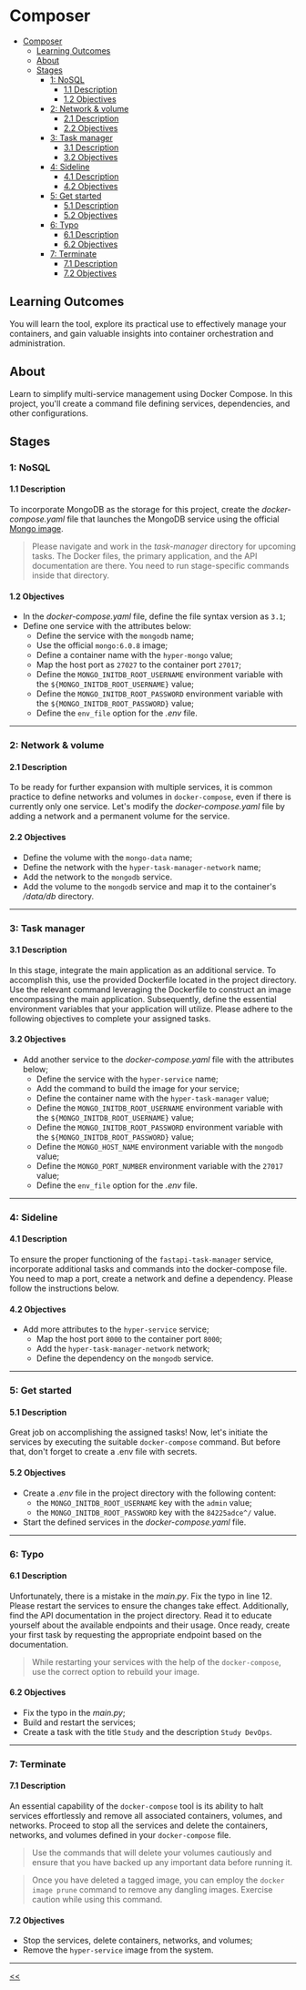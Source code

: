 # Composer

- [Composer](#composer)
  - [Learning Outcomes](#learning-outcomes)
  - [About](#about)
  - [Stages](#stages)
    - [1: NoSQL](#1-nosql)
      - [1.1 Description](#11-description)
      - [1.2 Objectives](#12-objectives)
    - [2: Network & volume](#2-network-&-volume) 
      - [2.1 Description](#21-description)
      - [2.2 Objectives](#22-objectives)
    - [3: Task manager](#3-task-manager)
      - [3.1 Description](#31-description)
      - [3.2 Objectives](#32-objectives)
    - [4: Sideline](#4-sideline)
      - [4.1 Description](#41-description)
      - [4.2 Objectives](#42-objectives)
    - [5: Get started](#5-get-started)
      - [5.1 Description](#51-description)
      - [5.2 Objectives](#52-objectives)
    - [6: Typo](#6-typo)
      - [6.1 Description](#61-description)
      - [6.2 Objectives](#62-objectives)
    - [7: Terminate](#7-terminate)
      - [7.1 Description](#71-description)
      - [7.2 Objectives](#72-objectives)

## Learning Outcomes
You will learn the tool, explore its practical use to effectively manage your containers, and gain valuable insights into container orchestration and administration.

## About
Learn to simplify multi-service management using Docker Compose. In this project, you'll create a command file defining services, dependencies, and other configurations.

## Stages
### 1: NoSQL
#### 1.1 Description
To incorporate MongoDB as the storage for this project, create the _docker-compose.yaml_ file that launches the MongoDB service using the official [Mongo image](https://hub.docker.com/_/mongo).

>Please navigate and work in the _task-manager_ directory for upcoming tasks. The Docker files, the primary application, and the API documentation are there. You need to run stage-specific commands inside that directory.

#### 1.2 Objectives
- In the _docker-compose.yaml_ file, define the file syntax version as `3.1`;
- Define one service with the attributes below:
  - Define the service with the `mongodb` name;
  - Use the official `mongo:6.0.8` image;
  - Define a container name with the `hyper-mongo` value;
  - Map the host port as `27027` to the container port `27017`;
  - Define the `MONGO_INITDB_ROOT_USERNAME` environment variable with the `${MONGO_INITDB_ROOT_USERNAME}` value;
  - Define the `MONGO_INITDB_ROOT_PASSWORD` environment variable with the `${MONGO_INITDB_ROOT_PASSWORD}` value;
  - Define the `env_file` option for the _.env_ file.

<hr/>

### 2: Network & volume
#### 2.1 Description
To be ready for further expansion with multiple services, it is common practice to define networks and volumes in `docker-compose`, even if there is currently only one service. Let's modify the _docker-compose.yaml_ file by adding a network and a permanent volume for the service.

#### 2.2 Objectives
- Define the volume with the `mongo-data` name;
- Define the network with the `hyper-task-manager-network` name;
- Add the network to the `mongodb` service.
- Add the volume to the `mongodb` service and map it to the container's _/data/db_ directory.

<hr/>

### 3: Task manager
#### 3.1 Description
In this stage, integrate the main application as an additional service. To accomplish this, use the provided Dockerfile located in the project directory. Use the relevant command leveraging the Dockerfile to construct an image encompassing the main application. Subsequently, define the essential environment variables that your application will utilize. Please adhere to the following objectives to complete your assigned tasks.

#### 3.2 Objectives
- Add another service to the _docker-compose.yaml_ file with the attributes below;
  - Define the service with the `hyper-service` name;
  - Add the command to build the image for your service;
  - Define the container name with the `hyper-task-manager` value;
  - Define the `MONGO_INITDB_ROOT_USERNAME` environment variable with the `${MONGO_INITDB_ROOT_USERNAME}` value;
  - Define the `MONGO_INITDB_ROOT_PASSWORD` environment variable with the `${MONGO_INITDB_ROOT_PASSWORD}` value;
  - Define the `MONGO_HOST_NAME` environment variable with the `mongodb` value;
  - Define the `MONGO_PORT_NUMBER` environment variable with the `27017` value;
  - Define the `env_file` option for the _.env_ file.

<hr/>

### 4: Sideline
#### 4.1 Description
To ensure the proper functioning of the `fastapi-task-manager` service, incorporate additional tasks and commands into the docker-compose file. You need to map a port, create a network and define a dependency. Please follow the instructions below.

#### 4.2 Objectives
- Add more attributes to the `hyper-service` service;
  - Map the host port `8000` to the container port `8000`;
  - Add the `hyper-task-manager-network` network;
  - Define the dependency on the `mongodb` service.

<hr/>

### 5: Get started
#### 5.1 Description
Great job on accomplishing the assigned tasks! Now, let's initiate the services by executing the suitable `docker-compose` command. But before that, don't forget to create a .env file with secrets.

#### 5.2 Objectives
- Create a _.env_ file in the project directory with the following content:
  - the `MONGO_INITDB_ROOT_USERNAME` key with the `admin` value;
  - the `MONGO_INITDB_ROOT_PASSWORD` key with the `84225adce^/` value.
- Start the defined services in the _docker-compose.yaml_ file.

<hr/> 

### 6: Typo
#### 6.1 Description
Unfortunately, there is a mistake in the _main.py_. Fix the typo in line 12. Please restart the services to ensure the changes take effect. Additionally, find the API documentation in the project directory. Read it to educate yourself about the available endpoints and their usage. Once ready, create your first task by requesting the appropriate endpoint based on the documentation.

>While restarting your services with the help of the `docker-compose`, use the correct option to rebuild your image.

#### 6.2 Objectives
- Fix the typo in the _main.py_;
- Build and restart the services;
- Create a task with the title `Study` and the description `Study DevOps`.

<hr/>

### 7: Terminate
#### 7.1 Description
An essential capability of the `docker-compose` tool is its ability to halt services effortlessly and remove all associated containers, volumes, and networks. Proceed to stop all the services and delete the containers, networks, and volumes defined in your `docker-compose` file.

>Use the commands that will delete your volumes cautiously and ensure that you have backed up any important data before running it.

>Once you have deleted a tagged image, you can employ the `docker image prune` command to remove any dangling images. Exercise caution while using this command.

#### 7.2 Objectives
- Stop the services, delete containers, networks, and volumes;
- Remove the `hyper-service` image from the system.

<hr/>

[<<](../../README.md)


